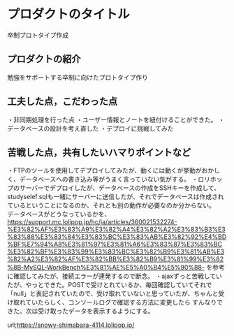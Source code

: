# プロダクトのタイトル
卒制プロトタイプ作成
## プロダクトの紹介
勉強をサポートする卒制に向けたプロトタイプ作り

## 工夫した点，こだわった点
・非同期処理を行った点
・ユーザー情報とノートを紐付けることができた。
・データベースの設計を考え直した
・デプロイに挑戦してみた
## 苦戦した点，共有したいハマりポイントなど
・FTPのツールを使用してデプロイしてみたが、動くには動くが挙動がおかしく、データベースへの書き込み等がうまく言っていない気がする。
・ロリホップのサーバーでデプロイしたが、データベースの作成をSSHキーを作成して、studyselef.sqlも一緒にサーバーに送信したが、それでデータベースは作成されているということになるのか、それとも別の動作が必要なのか分からない。<br>
データベースがどうなっているかを、https://support.mc.lolipop.jp/hc/ja/articles/360021532274-%E3%82%AF%E3%83%A9%E3%82%A4%E3%82%A2%E3%83%B3%E3%83%88%E3%83%84%E3%83%BC%E3%83%AB%E3%82%92%E4%BD%BF%E7%94%A8%E3%81%97%E3%81%A6%E3%83%87%E3%83%BC%E3%82%BF%E3%83%99%E3%83%BC%E3%82%B9%E3%81%AB%E3%82%A2%E3%82%AF%E3%82%BB%E3%82%B9%E3%81%99%E3%82%8B-MySQL-WorkBench%E3%81%AE%E5%A0%B4%E5%90%88-
を参考に確認してみたが、接続エラーが連発するので断念。
・ajaxずっと苦戦していたが、やっとできた。POSTで受けとれているか、毎回確認していてそれで「null」と表記されていたので、受け取れていないと思っていたが、ちゃんと受け取れていたらしく、コンソールログで確認する方法に変更したら
すんなりできた。次は受け取ったデータを表示するようにする。<br>

url;https://snowy-shimabara-4114.lolipop.io/
